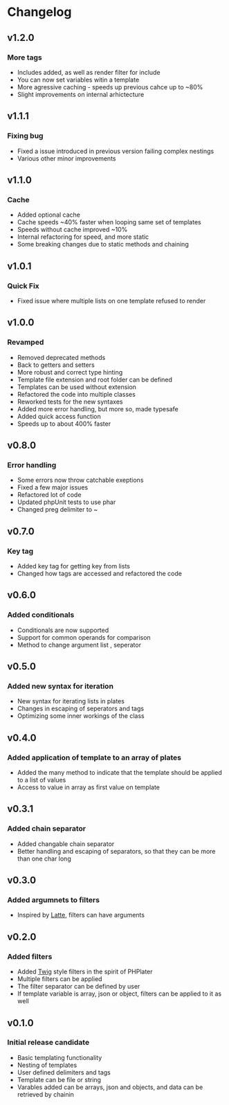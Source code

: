
# Changelog

## v1.2.0

### More tags

 - Includes added, as well as render filter for include
 - You can now set variables witin a template
 - More agressive caching - speeds up previous cahce up to ~80%
 - Slight improvements on internal arhictecture

## v1.1.1

### Fixing bug

 - Fixed a issue introduced in previous version failing complex nestings
 - Various other minor improvements

## v1.1.0

### Cache

 - Added optional cache
 - Cache speeds ~40% faster when looping same set of templates
 - Speeds without cache improved ~10%
 - Internal refactoring for speed, and more static
 - Some breaking changes due to static methods and chaining

## v1.0.1

### Quick Fix

 - Fixed issue where multiple lists on one template refused to render

## v1.0.0

### Revamped

- Removed deprecated methods
- Back to getters and setters
- More robust and correct type hinting
- Template file extension and root folder can be defined
- Templates can be used without extension
- Refactored the code into multiple classes
- Reworked tests for the new syntaxes
- Added more error handling, but more so, made typesafe
- Added quick access function
- Speeds up to about 400% faster

## v0.8.0

### Error handling

- Some errors now throw catchable exeptions
- Fixed a few major issues
- Refactored lot of code
- Updated phpUnit tests to use phar
- Changed preg delimiter to ~

## v0.7.0

### Key tag

- Added key tag for getting key from lists
- Changed how tags are accessed and refactored the code

## v0.6.0

### Added conditionals

- Conditionals are now supported
- Support for common operands for comparison
- Method to change argument list , seperator

## v0.5.0

### Added new syntax for iteration

- New syntax for iterating lists in plates
- Changes in escaping of seperators and tags
- Optimizing some inner workings of the class

## v0.4.0

### Added application of template to an array of plates

- Added the many method to indicate that the template should be applied to a list of values
- Access to value in array as first value on template

## v0.3.1

### Added chain separator

- Added changable chain separator
- Better handling and escaping of separators, so that they can be more than one char long

## v0.3.0

### Added argumnets to filters

- Inspired by [Latte](https://github.com/nette/latte), filters can have arguments

## v0.2.0

### Added filters

- Added [Twig](https://github.com/twigphp/Twig) style filters in the spirit of PHPlater
- Multiple filters can be applied
- The filter separator can be defined by user
- If template variable is array, json or object, filters can be applied to it as well

## v0.1.0

### Initial release candidate

- Basic templating functionality
- Nesting of templates
- User defined delimiters and tags
- Template can be file or string
- Varables added can be arrays, json and objects, and data can be retrieved by chainin
